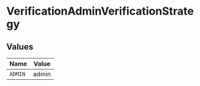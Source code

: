 # VerificationAdminVerificationStrategy


## Values

| Name    | Value   |
| ------- | ------- |
| `ADMIN` | admin   |